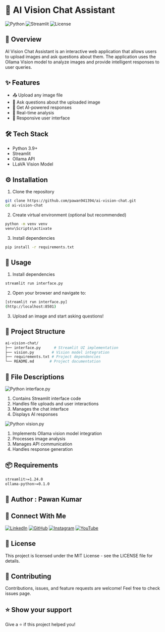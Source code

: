 # 🤖 AI Vision Chat Assistant

![Python](https://img.shields.io/badge/Python-3.9%2B-blue)
![Streamlit](https://img.shields.io/badge/Streamlit-1.24.0%2B-red)
![License](https://img.shields.io/badge/License-MIT-green)

## 📌 Overview
AI Vision Chat Assistant is an interactive web application that allows users to upload images and ask questions about them. The application uses the Ollama Vision model to analyze images and provide intelligent responses to user queries.

## ✨ Features
- 📤 Upload any image file
- 💬 Ask questions about the uploaded image
- 🤖 Get AI-powered responses
- 🎯 Real-time analysis
- 📱 Responsive user interface

## 🛠️ Tech Stack
- Python 3.9+
- Streamlit
- Ollama API
- LLaVA Vision Model

## ⚙️ Installation

1. Clone the repository
```bash
git clone https://github.com/pawan941394/ai-vision-chat.git
cd ai-vision-chat
```
2. Create virtual environment (optional but recommended)
```bash
python -m venv venv
venv\Scripts\activate
```
3. Install dependencies
```bash
pip install -r requirements.txt
```

## 🚀 Usage

1. Install dependencies
```bash
streamlit run interface.py
```
2. Open your browser and navigate to:
```bash
[streamlit run interface.py]
(http://localhost:8501)
```
3. Upload an image and start asking questions!

## 📁 Project Structure
```bash
ai-vision-chat/
├── interface.py      # Streamlit UI implementation
├── vision.py        # Vision model integration
├── requirements.txt # Project dependencies
└── README.md       # Project documentation
```

## 📝 File Descriptions
![Python](https://img.shields.io/badge/Python-3.9%2B-blue) interface.py

  1. Contains Streamlit interface code
  2. Handles file uploads and user interactions
  3. Manages the chat interface  
  4. Displays AI responses

![Python](https://img.shields.io/badge/Python-3.9%2B-blue) vision.py
  1. Implements Ollama vision model integration
  2. Processes image analysis
  3. Manages API communication
  4. Handles response generation

## 📦 Requirements
```bash
streamlit>=1.24.0
ollama-python>=0.1.0
```

##  👤 Author : Pawan Kumar

## 👤 Connect With Me

<a href="https://www.linkedin.com/in/pawan941394/"><img alt="LinkedIn" src="https://img.shields.io/badge/LinkedIn-0077B5?style=for-the-badge&logo=linkedin&logoColor=white"></a>  <a href="https://github.com/pawan941394/"><img alt="GitHub" src="https://img.shields.io/badge/GitHub-100000?style=for-the-badge&logo=github&logoColor=white"></a>  <a href="https://www.instagram.com/p_awan__kumar/"><img alt="Instagram" src="https://img.shields.io/badge/Instagram-E4405F?style=for-the-badge&logo=instagram&logoColor=white"></a>  <a href="https://www.youtube.com/@Pawankumar-py4tk"><img alt="YouTube" src="https://img.shields.io/badge/YouTube-FF0000?style=for-the-badge&logo=youtube&logoColor=white"></a>


## 📄 License
This project is licensed under the MIT License - see the LICENSE file for details.

## 🤝 Contributing
Contributions, issues, and feature requests are welcome! Feel free to check issues page.

## ⭐️ Show your support
Give a ⭐️ if this project helped you! 
